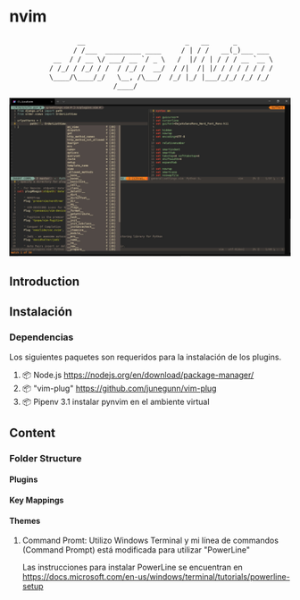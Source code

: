 # nvim

                     __                         _   __      _
                    / /___  _________ ____     / | / /   __(_)___ ___
               __  / / __ \/ ___/ __ `/ _ \   /  |/ / | / / / __ `__ \
              / /_/ / /_/ / /  / /_/ /  __/  / /|  /| |/ / / / / / / /
              \____/\____/_/   \__, /\___/  /_/ |_/ |___/_/_/ /_/ /_/
                              /____/

![Jorge's Nvim pic](./images/jorge_vim.jpg)

## Introduction

## Instalación

### Dependencias

Los siguientes paquetes son requeridos para la instalación de los plugins.

1. 📦 Node.js https://nodejs.org/en/download/package-manager/
2. 📦 "vim-plug" https://github.com/junegunn/vim-plug
3. 📦 Pipenv
   3.1 instalar pynvim en el ambiente virtual

## Content

### Folder Structure

#### Plugins

#### Key Mappings

#### Themes

1. Command Promt:
   Utilizo Windows Terminal y mi línea de commandos (Command Prompt) está modificada para utilizar "PowerLine"

    Las instrucciones para instalar PowerLine se encuentran en https://docs.microsoft.com/en-us/windows/terminal/tutorials/powerline-setup
